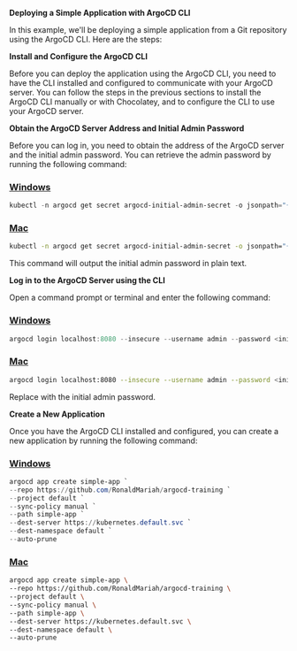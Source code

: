 **Deploying a Simple Application with ArgoCD CLI**

In this example, we'll be deploying a simple application from a Git repository using the ArgoCD CLI. Here are the steps:

**Install and Configure the ArgoCD CLI**

Before you can deploy the application using the ArgoCD CLI, you need to have the CLI installed and configured to communicate with your ArgoCD server. You can follow the steps in the previous sections to install the ArgoCD CLI manually or with Chocolatey, and to configure the CLI to use your ArgoCD server.

**Obtain the ArgoCD Server Address and Initial Admin Password**

Before you can log in, you need to obtain the address of the ArgoCD server and the initial admin password. You can retrieve the admin password by running the following command:

### [Windows](#tab/powershell)

```powershell
kubectl -n argocd get secret argocd-initial-admin-secret -o jsonpath="{.data.password}" | %{[System.Text.Encoding]::UTF8.GetString([System.Convert]::FromBase64String($_))}
```

### [Mac](#tab/bash)

```bash
kubectl -n argocd get secret argocd-initial-admin-secret -o jsonpath="{.data.password}" | base64 -d
```

This command will output the initial admin password in plain text.

**Log in to the ArgoCD Server using the CLI**

Open a command prompt or terminal and enter the following command:

### [Windows](#tab/powershell)

```powershell
argocd login localhost:8080 --insecure --username admin --password <initial-admin-password>
```

### [Mac](#tab/bash)

```bash
argocd login localhost:8080 --insecure --username admin --password <initial-admin-password>
```

Replace <initial-admin-password> with the initial admin password.

**Create a New Application**

Once you have the ArgoCD CLI installed and configured, you can create a new application by running the following command:

### [Windows](#tab/powershell)

```powershell
argocd app create simple-app `
--repo https://github.com/RonaldMariah/argocd-training `
--project default `
--sync-policy manual `
--path simple-app `
--dest-server https://kubernetes.default.svc `
--dest-namespace default `
--auto-prune
```

### [Mac](#tab/bash)

```bash
argocd app create simple-app \
--repo https://github.com/RonaldMariah/argocd-training \
--project default \
--sync-policy manual \
--path simple-app \
--dest-server https://kubernetes.default.svc \
--dest-namespace default \
--auto-prune
```



